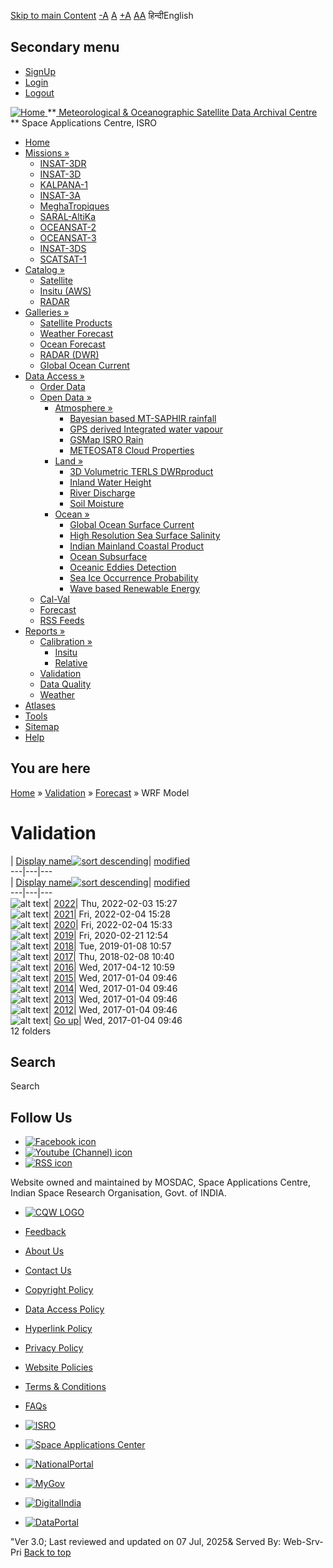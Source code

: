 [Skip to main Content](https://www.mosdac.gov.in/node/464/125#main-content "Skip to main Content")
[-A](javascript:;) [A](javascript:;) [+A](javascript:;)
[A](javascript:drupalHighContrast.enableStyles\(\))[A](javascript:drupalHighContrast.disableStyles\(\))
हिन्दीEnglish
## Secondary menu
  * [SignUp](https://www.mosdac.gov.in/internal/registration)
  * [Login](https://www.mosdac.gov.in/internal/uops)
  * [Logout](https://www.mosdac.gov.in/internal/logout)

[ ![Home](https://www.mosdac.gov.in/sites/default/files/mosdac_small.png) ](https://www.mosdac.gov.in/ "Home")
**[ Meteorological & Oceanographic Satellite Data Archival Centre](https://www.mosdac.gov.in/ "Home") **
Space Applications Centre, ISRO 
  * [Home](https://www.mosdac.gov.in/)
  * [Missions »](https://www.mosdac.gov.in/node/464/125)
    * [INSAT-3DR](https://www.mosdac.gov.in/insat-3dr)
    * [INSAT-3D](https://www.mosdac.gov.in/insat-3d)
    * [KALPANA-1](https://www.mosdac.gov.in/kalpana-1)
    * [INSAT-3A](https://www.mosdac.gov.in/insat-3a)
    * [MeghaTropiques](https://www.mosdac.gov.in/megha-tropiques)
    * [SARAL-AltiKa](https://www.mosdac.gov.in/saral-altika)
    * [OCEANSAT-2](https://www.mosdac.gov.in/oceansat-2)
    * [OCEANSAT-3](https://www.mosdac.gov.in/oceansat-3)
    * [INSAT-3DS](https://www.mosdac.gov.in/insat-3ds)
    * [SCATSAT-1](https://www.mosdac.gov.in/scatsat-1)
  * [Catalog »](https://www.mosdac.gov.in/node/464/125)
    * [Satellite](https://www.mosdac.gov.in/internal/catalog-satellite)
    * [Insitu (AWS)](https://www.mosdac.gov.in/internal/catalog-insitu)
    * [RADAR](https://www.mosdac.gov.in/internal/catalog-radar)
  * [Galleries »](https://www.mosdac.gov.in/node/464/125)
    * [Satellite Products](https://www.mosdac.gov.in/internal/gallery)
    * [Weather Forecast](https://www.mosdac.gov.in/internal/gallery/weather)
    * [Ocean Forecast](https://www.mosdac.gov.in/internal/gallery/ocean)
    * [RADAR (DWR)](https://www.mosdac.gov.in/internal/gallery/dwr)
    * [Global Ocean Current](https://www.mosdac.gov.in/internal/gallery/current)
  * [Data Access »](https://www.mosdac.gov.in/node/464/125)
    * [Order Data](https://www.mosdac.gov.in/internal/uops)
    * [Open Data »](https://www.mosdac.gov.in/node/464/125)
      * [Atmosphere »](https://www.mosdac.gov.in/node/464/125)
        * [Bayesian based MT-SAPHIR rainfall](https://www.mosdac.gov.in/bayesian-based-mt-saphir-rainfall)
        * [GPS derived Integrated water vapour](https://www.mosdac.gov.in/gps-derived-integrated-water-vapour)
        * [GSMap ISRO Rain](https://www.mosdac.gov.in/gsmap-isro-rain)
        * [METEOSAT8 Cloud Properties](https://www.mosdac.gov.in/meteosat8-cloud-properties)
      * [Land »](https://www.mosdac.gov.in/node/464/125)
        * [3D Volumetric TERLS DWRproduct](https://www.mosdac.gov.in/3d-volumetric-terls-dwrproduct)
        * [Inland Water Height](https://www.mosdac.gov.in/inland-water-height)
        * [River Discharge](https://www.mosdac.gov.in/river-discharge)
        * [Soil Moisture](https://www.mosdac.gov.in/soil-moisture-0)
      * [Ocean »](https://www.mosdac.gov.in/node/464/125)
        * [Global Ocean Surface Current](https://www.mosdac.gov.in/global-ocean-surface-current)
        * [High Resolution Sea Surface Salinity](https://www.mosdac.gov.in/high-resolution-sea-surface-salinity)
        * [Indian Mainland Coastal Product](https://www.mosdac.gov.in/indian-mainland-coastal-product)
        * [Ocean Subsurface](https://www.mosdac.gov.in/ocean-subsurface)
        * [Oceanic Eddies Detection](https://www.mosdac.gov.in/oceanic-eddies-detection)
        * [Sea Ice Occurrence Probability](https://www.mosdac.gov.in/sea-ice-occurrence-probability)
        * [Wave based Renewable Energy](https://www.mosdac.gov.in/wave-based-renewable-energy)
    * [Cal-Val](https://www.mosdac.gov.in/internal/calval-data)
    * [Forecast](https://www.mosdac.gov.in/internal/forecast-menu)
    * [RSS Feeds](https://www.mosdac.gov.in/rss-feed "ISROCast")
  * [Reports »](https://www.mosdac.gov.in/node/464/125)
    * [Calibration »](https://www.mosdac.gov.in/node/464/125)
      * [Insitu](https://www.mosdac.gov.in/insitu)
      * [Relative](https://www.mosdac.gov.in/calibration-reports)
    * [Validation](https://www.mosdac.gov.in/validation-reports)
    * [Data Quality](https://www.mosdac.gov.in/data-quality)
    * [Weather](https://www.mosdac.gov.in/weather-reports)
  * [Atlases](https://www.mosdac.gov.in/atlases)
  * [Tools](https://www.mosdac.gov.in/tools)
  * [Sitemap](https://www.mosdac.gov.in/sitemap)
  * [Help](https://www.mosdac.gov.in/help)


## You are here
[Home](https://www.mosdac.gov.in/) » [Validation](https://www.mosdac.gov.in/node/464/12) » [Forecast](https://www.mosdac.gov.in/node/464/26) » WRF Model
# Validation
| [Display name![sort descending](https://www.mosdac.gov.in/misc/arrow-desc.png)](https://www.mosdac.gov.in/node/464/125?sort=desc&order=Display%20name "sort by Display name")| [modified](https://www.mosdac.gov.in/node/464/125?sort=asc&order=modified "sort by modified")  
---|---|---  
| [Display name![sort descending](https://www.mosdac.gov.in/misc/arrow-desc.png)](https://www.mosdac.gov.in/node/464/125?sort=desc&order=Display%20name "sort by Display name")| [modified](https://www.mosdac.gov.in/node/464/125?sort=asc&order=modified "sort by modified")  
---|---|---  
![alt text](https://www.mosdac.gov.in/sites/all/modules/filebrowser/icons/folder.png)| [2022](https://www.mosdac.gov.in/node/464/301)| Thu, 2022-02-03 15:27  
![alt text](https://www.mosdac.gov.in/sites/all/modules/filebrowser/icons/folder.png)| [2021](https://www.mosdac.gov.in/node/464/300)| Fri, 2022-02-04 15:28  
![alt text](https://www.mosdac.gov.in/sites/all/modules/filebrowser/icons/folder.png)| [2020](https://www.mosdac.gov.in/node/464/299)| Fri, 2022-02-04 15:33  
![alt text](https://www.mosdac.gov.in/sites/all/modules/filebrowser/icons/folder.png)| [2019](https://www.mosdac.gov.in/node/464/298)| Fri, 2020-02-21 12:54  
![alt text](https://www.mosdac.gov.in/sites/all/modules/filebrowser/icons/folder.png)| [2018](https://www.mosdac.gov.in/node/464/297)| Tue, 2019-01-08 10:57  
![alt text](https://www.mosdac.gov.in/sites/all/modules/filebrowser/icons/folder.png)| [2017](https://www.mosdac.gov.in/node/464/296)| Thu, 2018-02-08 10:40  
![alt text](https://www.mosdac.gov.in/sites/all/modules/filebrowser/icons/folder.png)| [2016](https://www.mosdac.gov.in/node/464/295)| Wed, 2017-04-12 10:59  
![alt text](https://www.mosdac.gov.in/sites/all/modules/filebrowser/icons/folder.png)| [2015](https://www.mosdac.gov.in/node/464/294)| Wed, 2017-01-04 09:46  
![alt text](https://www.mosdac.gov.in/sites/all/modules/filebrowser/icons/folder.png)| [2014](https://www.mosdac.gov.in/node/464/293)| Wed, 2017-01-04 09:46  
![alt text](https://www.mosdac.gov.in/sites/all/modules/filebrowser/icons/folder.png)| [2013](https://www.mosdac.gov.in/node/464/292)| Wed, 2017-01-04 09:46  
![alt text](https://www.mosdac.gov.in/sites/all/modules/filebrowser/icons/folder.png)| [2012](https://www.mosdac.gov.in/node/464/291)| Wed, 2017-01-04 09:46  
![alt text](https://www.mosdac.gov.in/sites/all/modules/filebrowser/icons/folder-parent.png)| [Go up](https://www.mosdac.gov.in/node/464/26)| Wed, 2017-01-04 09:46  
12 folders
## Search
Search 
## Follow Us
  * [![Facebook icon](https://www.mosdac.gov.in/sites/all/modules/social_media_links/libraries/elegantthemes/PNG/facebook.png)](https://www.facebook.com/mosdac.sac.isro "Facebook")
  * [![Youtube \(Channel\) icon](https://www.mosdac.gov.in/sites/all/modules/social_media_links/libraries/elegantthemes/PNG/youtube.png)](http://www.youtube.com/channel/UCDVkai9WIgY2ZgrlF_08Yeg "Youtube \(Channel\)")
  * [![RSS icon](https://www.mosdac.gov.in/sites/all/modules/social_media_links/libraries/elegantthemes/PNG/rss.png)](https://www.mosdac.gov.in/rss.xml "RSS")


Website owned and maintained by MOSDAC, Space Applications Centre, Indian Space Research Organisation, Govt. of INDIA.
  * [![CQW LOGO](https://www.mosdac.gov.in/docs/cqw_logo.gif)](https://www.mosdac.gov.in/docs/STQC.pdf "Quality Certificate")


  * [Feedback](https://www.mosdac.gov.in/mosdac-feedback)
  * [About Us](https://www.mosdac.gov.in/about-us)
  * [Contact Us](https://www.mosdac.gov.in/contact-us)
  * [Copyright Policy](https://www.mosdac.gov.in/copyright-policy)
  * [Data Access Policy](https://www.mosdac.gov.in/data-access-policy)
  * [Hyperlink Policy](https://www.mosdac.gov.in/hyperlink-policy)
  * [Privacy Policy](https://www.mosdac.gov.in/privacy-policy)
  * [Website Policies](https://www.mosdac.gov.in/website-policies)
  * [Terms & Conditions](https://www.mosdac.gov.in/terms-conditions)
  * [FAQs](https://www.mosdac.gov.in/faq-page)


  * [![ISRO](https://www.mosdac.gov.in/sites/default/files/styles/thumbnail/public/logo-transparent.png?itok=IUS20l-w)](http://www.isro.gov.in)
  * [![Space Applications Center](https://www.mosdac.gov.in/sites/default/files/styles/thumbnail/public/saclogo.png?itok=_Jv4AuIn)](http://www.sac.gov.in)
  * [![NationalPortal](https://www.mosdac.gov.in/sites/default/files/styles/thumbnail/public/india-gov_0.png?itok=yssAPH3m)](http://www.india.gov.in)
  * [![MyGov](https://www.mosdac.gov.in/sites/default/files/styles/thumbnail/public/mygov_0.png?itok=Po-dzdT3)](http://mygov.in/)
  * [![DigitalIndia](https://www.mosdac.gov.in/sites/default/files/styles/thumbnail/public/digital-india_0.png?itok=ntlP7atE)](http://www.digitalindia.gov.in/)
  * [![DataPortal](https://www.mosdac.gov.in/sites/default/files/styles/thumbnail/public/data-gov.png?itok=qYA78FgB)](http://data.gov.in)


"Ver 3.0; Last reviewed and updated on 07 Jul, 2025& Served By: Web-Srv-Pri
[](https://www.mosdac.gov.in/node/464/125 "Previous")[](https://www.mosdac.gov.in/node/464/125 "Next")
[](https://www.mosdac.gov.in/node/464/125)
[](https://www.mosdac.gov.in/node/464/125 "Previous")[](https://www.mosdac.gov.in/node/464/125 "Next")
[](https://www.mosdac.gov.in/node/464/125 "Close")[](https://www.mosdac.gov.in/node/464/125)[](https://www.mosdac.gov.in/node/464/125)[](https://www.mosdac.gov.in/node/464/125 "Pause Slideshow")[](https://www.mosdac.gov.in/node/464/125 "Play Slideshow")
[Back to top](https://www.mosdac.gov.in/node/464/125#top)

